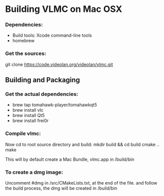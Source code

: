 # Building VLMC on Mac OSX

### Dependencies:
- Build tools: Xcode command-line tools
- homebrew

### Get the sources:
  git clone https://code.videolan.org/videolan/vlmc.git

## Building and Packaging

### Get the actual dependencies:
* brew tap tomahawk-player/tomahawkqt5
* brew install vlc
* brew install Qt5
* brew install frei0r


### Compile vlmc:
Now cd to root source directory and build:
  mkdir build && cd build
  cmake ..
  make

This will by default create a Mac Bundle, vlmc.app in /build/bin

### To create a dmg image:
 Uncomment #dmg in /src/CMakeLists.txt, at the end of the file.
 and follow the build process, the dmg will be created in /build/bin
